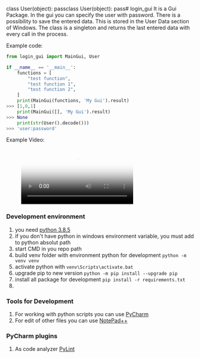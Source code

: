 class User(object):
    passclass User(object):
    pass# login_gui
It is a Gui Package. In the gui you can specify the user with password. There is a possibility to save the entered data. This is stored in the User Data section of Windows. The class is a singleton and returns the last entered data with every call in the process.

Example code:
```python
from login_gui import MainGui, User

if __name__ == '__main__':
    functions = [
        "test function",
        "test function 1",
        "test function 2",
    ]
    print(MainGui(functions, 'My Gui').result)
>>> [1,0,1]
    print(MainGui([], 'My Gui').result)
>>> None
    print(str(User().decode()))
>>> 'user:password'
```
Example Video:
<!-- blank line -->
<figure class="video_container">
  <video controls="true" allowfullscreen="true" poster="path/to/poster_image.png">
    <source src="./video.mp4" type="video/mp4">
  </video>
</figure>
<!-- blank line -->

### Development environment

1. you need [python 3.8.5](https://www.python.org/downloads/release/python-385/)
1. if you don't have python in windows environment variable, you must add to python absolut path
1. start CMD in you repo path
1. build venv folder with environment python for development `python -m venv venv`
1. activate python with `venv\Scripts\activate.bat`
1. upgrade pip to new version `python -m pip install --upgrade pip`
1. install all package for development `pip install -r requirements.txt`
1.

### Tools for Development 

1. For working with python scripts you can use [PyCharm](https://www.jetbrains.com/de-de/pycharm/download/#section=windows)
1. For edit of other files you can use [NotePad++](https://notepad-plus-plus.org/downloads/)

### PyCharm plugins

1. As code analyzer [PyLint](https://plugins.jetbrains.com/plugin/11084-pylint)